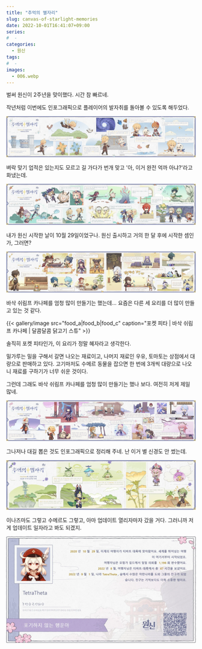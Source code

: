 ```yaml
---
title: "추억의 별자리"
slug: canvas-of-starlight-memories
date: 2022-10-01T16:41:07+09:00
series:
#  - 
categories:
  - 원신
tags:
#  - 
images:
  - 006.webp
---
```


벌써 원신이 2주년을 맞이했다. 시간 참 빠르네.

작년처럼 이번에도 인포그래픽으로 플레이어의 발자취를 돌아볼 수 있도록 해두었다.

![](001.webp)

벼락 맞기 업적은 있는지도 모르고 길 가다가 번개 맞고 '아, 이거 완전 억까 아냐?'라고 화냈는데.

![](002.webp)

내가 원신 시작한 날이 10월 29일이었구나. 원신 출시하고 거의 한 달 후에 시작한 셈인가, 그러면?

![](003.webp)

바삭 쉬림프 카나페를 엄청 많이 만들기는 했는데... 요즘은 다른 세 요리를 더 많이 만들고 있는 것 같다.

{{< gallery/image src="food_a|food_b|food_c" caption="포켓 피타 | 바삭 쉬림프 카나페 | 달콤달콤 닭고기 스튜" >}}

솔직히 포켓 피타인가, 이 요리가 정말 혜자라고 생각한다.

밀가루는 밀을 구해서 갈면 나오는 재료이고, 나머지 재료인 우유, 토마토는 상점에서 대량으로 판매하고 있다. 고기마저도 수메르 동물을 잡으면 한 번에 3개씩 대량으로 나오니 재료를 구하기가 너무 쉬운 것이다.

그런데 그래도 바삭 쉬림프 카나페를 엄청 많이 만들기는 했나 보다. 여전히 저게 제일 많네.

![](004.webp)

그나저나 대길 뽑은 것도 인포그래픽으로 정리해 주네. 난 이거 별 신경도 안 썼는데.

![](005.webp)

이나즈마도 그렇고 수메르도 그렇고, 아마 업데이트 열리자마자 갔을 거다. 그러니까 저게 업데이트 일자라고 봐도 되겠지.

![](006.webp)
